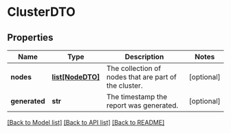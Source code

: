# ClusterDTO

## Properties
Name | Type | Description | Notes
------------ | ------------- | ------------- | -------------
**nodes** | [**list[NodeDTO]**](NodeDTO.md) | The collection of nodes that are part of the cluster. | [optional] 
**generated** | **str** | The timestamp the report was generated. | [optional] 

[[Back to Model list]](../README.md#documentation-for-models) [[Back to API list]](../README.md#documentation-for-api-endpoints) [[Back to README]](../README.md)


